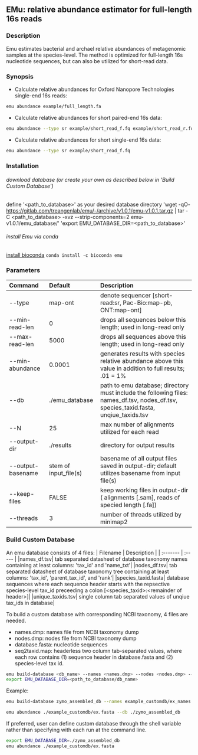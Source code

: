 ## EMu: relative abundance estimator for full-length 16s reads


### Description

Emu estimates bacterial and archael relative abundances of metagenomic samples at the species-level. The method is optimized for full-length 16s nucleotide sequences, but can also be utilized for short-read data.

### Synopsis

- Calculate relative abundances for Oxford Nanopore Technologies single-end 16s reads:
```bash
emu abundance example/full_length.fa
```
- Calculate relative abundances for short paired-end 16s data:
```bash
emu abundance --type sr example/short_read_f.fq example/short_read_r.fq
```
- Calculate relative abundances for short single-end 16s data:
```bash
emu abundance --type sr example/short_read_f.fq
```

### Installation

###### download database (or create your own as described below in 'Build Custom Database')
define '<path_to_database>' as your desired database directory
'wget -qO- https://gitlab.com/treangenlab/emu/-/archive/v1.0.1/emu-v1.0.1.tar.gz | tar -C <path_to_database> -xvz --strip-components=2 emu-v1.0.1/emu_database/'
'export EMU_DATABASE_DIR=<path_to_database>'

###### install Emu via conda
[install bioconda](https://bioconda.github.io/user/install.html)
`conda install -c bioconda emu`



### Parameters

| Command	| Default	| Description	|
| :-------  | :----- | :-------- | 
|--type	| map-ont	| denote sequencer [short-read:sr, Pac-Bio:map-pb, ONT:map-ont]	|
|--min-read-len| 0	| drops all sequences below this length; used in long-read only	|
|--max-read-len| 5000| drops all sequences above this length; used in long-read only|
|--min-abundance| 0.0001| generates results with species relative abundance above this value in addition to full results; .01 = 1%|
|--db| ./emu_database| path to emu database; directory must include the following files: names_df.tsv, nodes_df.tsv, species_taxid.fasta, unqiue_taxids.tsv|
|--N| 25| max number of alignments utilized for each read|
|--output-dir| ./results| directory for output results|
|--output-basename| stem of input_file(s)| basename of all output files saved in output-dir; default utilizes basename from input file(s)|
|--keep-files| FALSE| keep working files in output-dir ( alignments [.sam], reads of specied length [.fa])|
|--threads| 3| number of threads utilized by minimap2|


### Build Custom Database

An emu database consists of 4 files:
| Filename	| Description	|
| :-------  | :----- |
|names_df.tsv| tab separated datasheet of database taxonomy names containing at least columns: 'tax_id' and 'name_txt'|
|nodes_df.tsv| tab separated datasheet of database taxonomy tree containing at least columns: 'tax_id', 'parent_tax_id', and 'rank'|
|species_taxid.fasta| database sequences where each sequence header starts with the repsective species-level tax_id preceeding a colon [\<species_taxid>:\<remainder of header>]|
|unique_taxids.tsv| single column tab separated values of unqiue tax_ids in database|

To build a custom database with corresponding NCBI taxonomy, 4 files are needed.

- names.dmp: names file from NCBI taxonomy dump
- nodes.dmp: nodes file from NCBI taxonomy dump
- database.fasta: nucleotide sequences
- seq2taxid.map: headerless two column tab-separated values, where each row contains (1) sequence header in database.fasta and (2) species-level tax id.

```bash
emu build-database <db_name> --names <names.dmp> --nodes <nodes.dmp> --sequences <database.fasta> --seq2tax <seq2taxid.map>
export EMU_DATABASE_DIR=<path_to_database/db_name>
```

Example:

```bash
emu build-database zymo_assembled_db --names example_customdb/ex_names.dmp --nodes example_customdb/ex_nodes.dmp --sequences ./example_customdb/ex.fasta --seq2tax ./example_customdb/ex_seq2tax.map
```

```bash
emu abundance ./example_customdb/ex.fasta --db ./zymo_assembled_db
```

If preferred, user can define custom database through the shell variable rather than specifying with each run at the command line.

```bash
export EMU_DATABASE_DIR=./zymo_assembled_db
emu abundance ./example_customdb/ex.fasta
```




